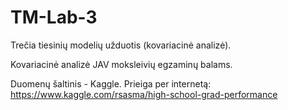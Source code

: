 # TM-Lab-3
Trečia tiesinių modelių užduotis (kovariacinė analizė).


Kovariacinė analizė JAV moksleivių egzaminų balams.

Duomenų šaltinis - Kaggle. Prieiga per internetą: https://www.kaggle.com/rsasma/high-school-grad-performance
